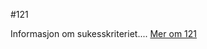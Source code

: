 #121


Informasjon om sukesskriteriet....
[Mer om 121](https://uu.difi.no/artikkel/2015/06/121-bare-lyd-og-bare-video-forhandsinnspilt-niva)
